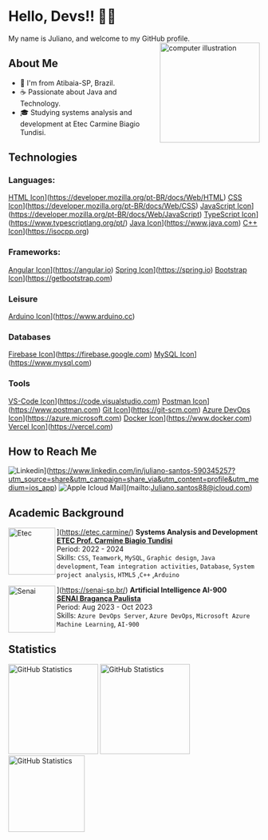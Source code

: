 # Hello, Devs!! 👋🤙

My name is Juliano, and welcome to my GitHub profile. 
<img src="https://raw.githubusercontent.com/MicaelliMedeiros/micaellimedeiros/master/image/computer-illustration.png" alt="computer illustration" min-width="200px" max-width="200px" width="200px" align="right">

## About Me
- 📍 I'm from Atibaia-SP, Brazil.
- ☕ Passionate about Java and Technology.
- 🎓 Studying systems analysis and development at Etec Carmine Biagio Tundisi.

## Technologies
### Languages:
[HTML Icon](https://skillicons.dev/icons/html)](https://developer.mozilla.org/pt-BR/docs/Web/HTML)
[CSS Icon](https://skillicons.dev/icons/css)](https://developer.mozilla.org/pt-BR/docs/Web/CSS)
[JavaScript Icon](https://skillicons.dev/icons/js)](https://developer.mozilla.org/pt-BR/docs/Web/JavaScript)
[TypeScript Icon](https://skillicons.dev/icons/ts)](https://www.typescriptlang.org/pt/)
[Java Icon](https://skillicons.dev/icons/java)](https://www.java.com)
[C++ Icon](https://skillicons.dev/icons/cpp)](https://isocpp.org)

### Frameworks:
[Angular Icon](https://skillicons.dev/icons/angular)](https://angular.io)
[Spring Icon](https://skillicons.dev/icons/spring)](https://spring.io)
[Bootstrap Icon](https://skillicons.dev/icons/bootstrap)](https://getbootstrap.com)

### Leisure
[Arduino Icon](https://skillicons.dev/icons/arduino)](https://www.arduino.cc)

### Databases
[Firebase Icon](https://skillicons.dev/icons/firebase)](https://firebase.google.com)
[MySQL Icon](https://skillicons.dev/icons/mysql)](https://www.mysql.com)

### Tools
[VS-Code Icon](https://skillicons.dev/icons/vscode)](https://code.visualstudio.com)
[Postman Icon](https://skillicons.dev/icons/postman)](https://www.postman.com)
[Git Icon](https://skillicons.dev/icons/git)](https://git-scm.com)
[Azure DevOps Icon](https://skillicons.dev/icons/azure)](https://azure.microsoft.com)
[Docker Icon](https://skillicons.dev/icons/docker)](https://www.docker.com)
[Vercel Icon](https://skillicons.dev/icons/vercel)](https://vercel.com)

## How to Reach Me
<img alt="Linkedin" src="https://img.shields.io/badge/-linkedin-%230077B5?style=for-the-badge&logo=linkedin&logoColor=white"/>](https://www.linkedin.com/in/juliano-santos-590345257?utm_source=share&utm_campaign=share_via&utm_content=profile&utm_medium=ios_app)
<img alt="Apple Icloud Mail" src="https://img.shields.io/badge/mail-FFFFFF?style=for-the-badge&logo=apple&logoColor=black"/>](mailto:Juliano.santos88@icloud.com)

## Academic Background
<img align="left" height="94px" width="94px" alt="Etec" src="https://encrypted-tbn0.gstatic.com/images?q=tbn:ANd9GcSJKD-WQPvQrM1mJW9oFmHYn2fRvQwbnFbvsQ&usqp=CAU"/>](https://etec.carmine/)
**Systems Analysis and Development** \
[**ETEC Prof. Carmine Biagio Tundisi**](https://etec.carmine/) \
Period: 2022 - 2024 \
Skills: `CSS`, `Teamwork`, `MySQL`, `Graphic design`, `Java development`, `Team integration activities`, `Database`, `System project analysis`, `HTML5` ,`C++` ,`Arduino` 

<img align="left" height="94px" width="94px" alt="Senai" src="https://encrypted-tbn0.gstatic.com/images?q=tbn:ANd9GcRUjpsqJvahtYAD5J0mjVEAah7TgcBQkzKxSA&usqp=CAU"/>](https://senai-sp.br/)
**Artificial Intelligence AI-900** \
[**SENAI Bragança Paulista**](https://senai-sp.br/) \
Period: Aug 2023 - Oct 2023 \
Skills: `Azure DevOps Server`, `Azure DevOps`, `Microsoft Azure Machine Learning`, `AI-900`

## Statistics
<img height="180px" alt="GitHub Statistics" src="https://github-readme-stats.vercel.app/api/top-langs/?username=DSantosxTech&layout=compact&langs_count=7&theme=radical"/>
<img height="180px" alt="GitHub Statistics" src="https://github-readme-stats.vercel.app/api/?username=DSantosxTech&show_icons=true&include_all_commits=true&theme=radical"/>
<img height="153px" alt="GitHub Statistics" src="http://github-readme-streak-stats.herokuapp.com/?user=DSantosxTech&amp;theme=radical"/>